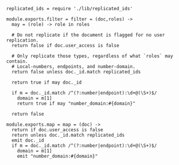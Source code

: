     replicated_ids = require './lib/replicated_ids'

    module.exports.filter = filter = (doc,roles) ->
      may = (role) -> role in roles

      # Do not replicate if the document is flagged for no user replication.
      return false if doc.user_access is false

      # Only replicate those types, regardless of what `roles` may contain.
      # Local-numbers, endpoints, and number-domain.
      return false unless doc._id.match replicated_ids

      return true if may doc._id

      if m = doc._id.match /^(?:number|endpoint):\d+@(\S+)$/
        domain = m[1]
        return true if may "number_domain:#{domain}"

      return false

    module.exports.map = map = (doc) ->
      return if doc.user_access is false
      return unless doc._id.match replicated_ids
      emit doc._id
      if m = doc._id.match /^(?:number|endpoint):\d+@(\S+)$/
        domain = m[1]
        emit "number_domain:#{domain}"
